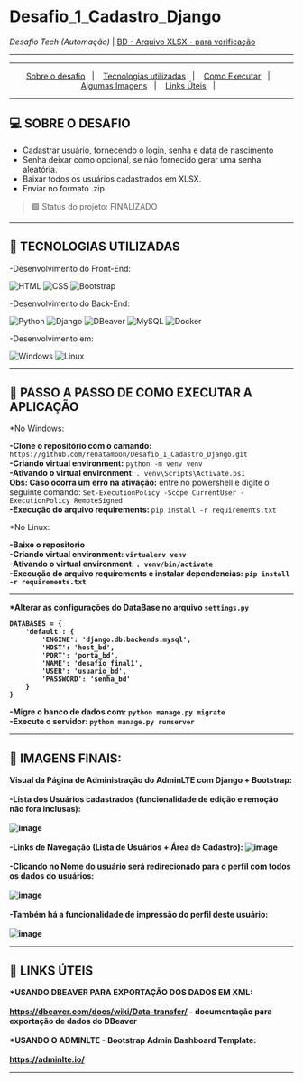 # Desafio_1_Cadastro_Django

<i>Desafio Tech (Automação)</i>  |  [BD - Arquivo XLSX - para verificação](https://github.com/renatamoon/Desafio_1_Cadastro_Django/blob/workpc/usuarios_usuario_202111252128.xml)<br>

<hr>

<hr>
<p align="center">
  <a href="#desafio">Sobre o desafio</a>&nbsp;&nbsp;&nbsp;|&nbsp;&nbsp;&nbsp;
  <a href="#tecnologias">Tecnologias utilizadas</a>&nbsp;&nbsp;&nbsp;|&nbsp;&nbsp;&nbsp;
  <a href="#instalacao">Como Executar</a>&nbsp;&nbsp;&nbsp;|&nbsp;&nbsp;&nbsp;  
  <a href="#imagens">Algumas Imagens</a>&nbsp;&nbsp;&nbsp;|&nbsp;&nbsp;&nbsp; 
  <a href="#links_apps">Links Úteis</a>&nbsp;&nbsp;&nbsp;|&nbsp;&nbsp;&nbsp;
</p>
<hr>

## <a id="projeto"> 💻 SOBRE O DESAFIO </a><br>

- Cadastrar usuário, fornecendo o login, senha e data de nascimento
- Senha deixar como opcional, se não fornecido gerar uma senha aleatória.
- Baixar todos os usuários cadastrados em XLSX.
- Enviar no formato .zip

> 🟩 Status do projeto: FINALIZADO <br>
<hr>
  
  ## <a id="tecnologias"> 🧪 TECNOLOGIAS UTILIZADAS </a>

-Desenvolvimento do Front-End:

![HTML](https://img.shields.io/badge/HTML5-E34F26?style=for-the-badge&logo=html5&logoColor=white)
![CSS](https://img.shields.io/badge/CSS3-1572B6?style=for-the-badge&logo=css3&logoColor=white)
![Bootstrap](https://img.shields.io/badge/Bootstrap-563D7C?style=for-the-badge&logo=bootstrap&logoColor=white)

-Desenvolvimento do Back-End:

![Python](https://img.shields.io/badge/Python-3776AB?style=for-the-badge&logo=python&logoColor=white)
![Django](https://img.shields.io/badge/Django-092E20?style=for-the-badge&logo=django&logoColor=green)
![DBeaver](https://img.shields.io/badge/Django-092E20?style=for-the-badge&logo=django&logoColor=green)
![MySQL](https://img.shields.io/badge/MySQL-005C84?style=for-the-badge&logo=mysql&logoColor=white)
![Docker](https://img.shields.io/badge/Docker-2CA5E0?style=for-the-badge&logo=docker&logoColor=white)

-Desenvolvimento em:

![Windows](https://img.shields.io/badge/Windows-0078D6?style=for-the-badge&logo=windows&logoColor=white)
![Linux](https://img.shields.io/badge/Linux-FCC624?style=for-the-badge&logo=linux&logoColor=black)

<hr>

## <a id="instalacao"> 🔴 PASSO A PASSO DE COMO EXECUTAR A APLICAÇÃO </a> 

*No Windows:

<b>-Clone o repositório com o camando:</b> `https://github.com/renatamoon/Desafio_1_Cadastro_Django.git` <br>
<b>-Criando virtual environment:</b> `python -m venv venv`<br>
<b>-Ativando o virtual environment: </b>`. venv\Scripts\Activate.ps1`<br>
<b>Obs: Caso ocorra um erro na ativação:</b> entre no powershell e digite o seguinte comando: `Set-ExecutionPolicy -Scope CurrentUser -ExecutionPolicy RemoteSigned`<br>
<b>-Execução do arquivo requirements: </b>`pip install -r requirements.txt`<br>

*No Linux:

<b>-Baixe o repositorio<br>
<b>-Criando virtual environment:</b> `virtualenv venv`<br>
<b>-Ativando o virtual environment:</b> `. venv/bin/activate`<br>
<b>-Execução do arquivo requirements e instalar dependencias:</b> `pip install -r requirements.txt`<br>
  
 <hr> 
  
*Alterar as configurações do DataBase no arquivo <b>`settings.py`</b> <br>

```
DATABASES = {
    'default': {
        'ENGINE': 'django.db.backends.mysql',
        'HOST': 'host_bd',
        'PORT': 'porta_bd',
        'NAME': 'desafio_final1',
        'USER': 'usuario_bd',
        'PASSWORD': 'senha_bd'    
    }
}
```

-Migre o banco de dados com: `python manage.py migrate` <br>
-Execute o servidor: `python manage.py runserver` <br>
  
<hr>

## <a id="imagens"> 🔴 IMAGENS FINAIS: </a> 

Visual da Página de Administração do AdminLTE com Django + Bootstrap:
<br>
<br>
-Lista dos Usuários cadastrados (funcionalidade de edição e remoção não fora inclusas):
<br>
<br>
![image](https://user-images.githubusercontent.com/87100340/143511328-98bfc273-842d-4ea6-8820-671d1690b0c0.png)
<br>
<br>
-Links de Navegação (Lista de Usuários + Área de Cadastro):
![image](https://user-images.githubusercontent.com/87100340/143511473-0eba91e3-b901-42ee-a39f-23b6f29288d0.png)
<br>
<br>
-Clicando no Nome do usuário será redirecionado para o perfil com todos os dados do usuários:
<br>
<br>
![image](https://user-images.githubusercontent.com/87100340/143511496-8a836b97-6370-4a40-90b6-3b2821a2b1c6.png)
<br>
<br>
-Também há a funcionalidade de impressão do perfil deste usuário:
<br>
<br>
![image](https://user-images.githubusercontent.com/87100340/143511623-fb3a0146-1e03-4a70-a6f9-17c6f0288538.png)

<hr>
  
## <a id="links_apps"> 🔴 LINKS ÚTEIS </a> 

*USANDO DBEAVER PARA EXPORTAÇÃO DOS DADOS EM XML:
<br>
<br>
https://dbeaver.com/docs/wiki/Data-transfer/ - documentação para exportação de dados do DBeaver
<br>
<br>
*USANDO O ADMINLTE - Bootstrap Admin Dashboard Template:
<br>
<br>
https://adminlte.io/<br>
  
<hr>

